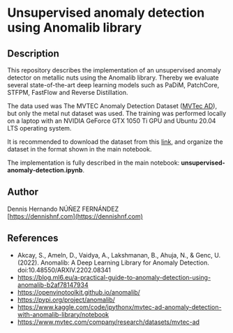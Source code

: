 Unsupervised anomaly detection using Anomalib library
=====================================================

## Description

This repository describes the implementation of an unsupervised anomaly detector on metallic nuts using the Anomalib library. Thereby we evaluate several state-of-the-art deep learning models such as PaDiM, PatchCore, STFPM, FastFlow and Reverse Distillation. 

The data used was The MVTEC Anomaly Detection Dataset ([MVTec AD](https://www.mvtec.com/company/research/datasets/mvtec-ad)), but only the metal nut dataset was used. The training was performed locally on a laptop with an NVIDIA GeForce GTX 1050 Ti GPU and Ubuntu 20.04 LTS operating system.

It is recommended to download the dataset from this [link](https://www.mydrive.ch/shares/38536/3830184030e49fe74747669442f0f282/download/420937637-1629952063/metal_nut.tar.xz), and organize the dataset in the format shown in the main notebook.

The implementation is fully described in the main notebook: **unsupervised-anomaly-detection.ipynb**.


## Author

Dennis Hernando NÚÑEZ FERNÁNDEZ    
[https://dennishnf.com](https://dennishnf.com)


## References

- Akcay, S., Ameln, D., Vaidya, A., Lakshmanan, B., Ahuja, N., & Genc, U. (2022). Anomalib: A Deep Learning Library for Anomaly Detection. doi:10.48550/ARXIV.2202.08341    
- https://blog.ml6.eu/a-practical-guide-to-anomaly-detection-using-anomalib-b2af78147934    
- https://openvinotoolkit.github.io/anomalib/    
- https://pypi.org/project/anomalib/    
- https://www.kaggle.com/code/ipythonx/mvtec-ad-anomaly-detection-with-anomalib-library/notebook    
- https://www.mvtec.com/company/research/datasets/mvtec-ad    


